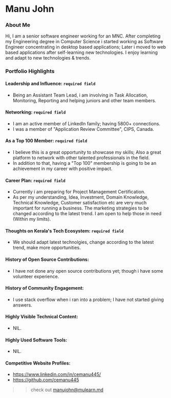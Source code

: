 # Manu John 

### About Me

Hi, I am a senior software engineer working for an MNC. After completing my Engineering degree in Computer Science i started working as Software Engineer concentrating in desktop based applications; Later i moved to web based applications after self-learning new technologies. I enjoy learning and adapt to new technologies & trends. 

### Portfolio Highlights

#### Leadership and Influence: `required field`

- Being an Assistant Team Lead, i am involving in Task Allocation, Monitoring, Reporting and helping juniors and other team members.

#### Networking: `required field`

- I am an active member of LinkedIn family; having 5800+ connections.
- I was a member of "Application Review Committee", CIPS, Canada.

#### As a Top 100 Member: `required field`

- I believe this is a great opportunity to showcase my skills; Also a great platform to network with other talented professionals in the field.
- In addition to that, having a "Top 100" membership is going to be an achievement in my career with positive impact.

#### Career Plan: `required field`

- Currently i am preparing for Project Management Certification.
- As per my understanding, Idea, Investment, Domain Knowledge, Technical Knowledge, Customer satisfaction etc are very much important for running a business. The marketing strategies to be changed according to the latest trend. I am open to help those in need (Within my limits).

#### Thoughts on Kerala's Tech Ecosystem: `required field`

- We should adapt latest technolgies, change according to the latest trend, make more opportunities.

#### History of Open Source Contributions:

- I have not done any open source contributions yet; though i have some volunteer experience.

#### History of Community Engagement:

-  I use stack overflow when i ran into a problem; I have not started giving answers.

#### Highly Visible Technical Content:

- NIL.

#### Highly Used Software Tools:

- NIL.

#### Competitive Website Profiles:

- https://www.linkedin.com/in/cemanu445/
- https://github.com/cemanu445


>> check out [manujohn@mulearn.md](./manujohn@mulearn.md)

